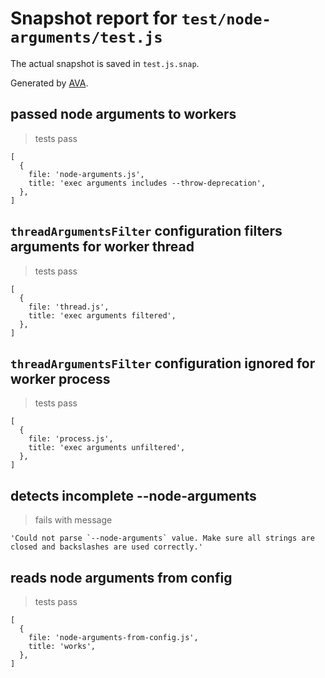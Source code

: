 # Snapshot report for `test/node-arguments/test.js`

The actual snapshot is saved in `test.js.snap`.

Generated by [AVA](https://avajs.dev).

## passed node arguments to workers

> tests pass

    [
      {
        file: 'node-arguments.js',
        title: 'exec arguments includes --throw-deprecation',
      },
    ]

## `threadArgumentsFilter` configuration filters arguments for worker thread

> tests pass

    [
      {
        file: 'thread.js',
        title: 'exec arguments filtered',
      },
    ]

## `threadArgumentsFilter` configuration ignored for worker process

> tests pass

    [
      {
        file: 'process.js',
        title: 'exec arguments unfiltered',
      },
    ]

## detects incomplete --node-arguments

> fails with message

    'Could not parse `--node-arguments` value. Make sure all strings are closed and backslashes are used correctly.'

## reads node arguments from config

> tests pass

    [
      {
        file: 'node-arguments-from-config.js',
        title: 'works',
      },
    ]
